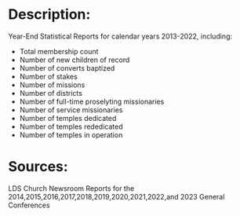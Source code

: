 # Description:

Year-End Statistical Reports for calendar years 2013-2022, including:

- Total membership count
- Number of new children of record
- Number of converts baptized
- Number of stakes
- Number of missions
- Number of districts
- Number of full-time proselyting missionaries
- Number of service missionaries
- Number of temples dedicated
- Number of temples rededicated
- Number of temples in operation

# Sources:

LDS Church Newsroom Reports for the 2014,2015,2016,2017,2018,2019,2020,2021,2022,and 2023 General Conferences
